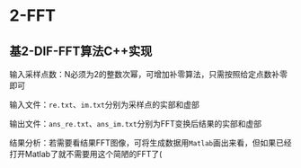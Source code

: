 # 2-FFT
## 基2-DIF-FFT算法C++实现

输入采样点数：N必须为2的整数次幂，可增加补零算法，只需按照给定点数补零即可

输入文件：`re.txt`、`im.txt`分别为采样点的实部和虚部

输出文件：`ans_re.txt`、`ans_im.txt`分别为FFT变换后结果的实部和虚部

结果分析：若需要看结果FFT图像，可将生成数据用`Matlab`画出来看，但如果已经打开Matlab了就不需要用这个简陋的FFT了(

